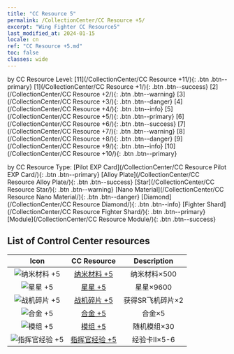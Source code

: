 ```yaml
---
title: "CC Resource 5"
permalink: /CollectionCenter/CC Resource +5/
excerpt: "Wing Fighter CC Resource5"
last_modified_at: 2024-01-15
locale: cn
ref: "CC Resource +5.md"
toc: false
classes: wide
---
```


  by CC Resource Level:  [11](/CollectionCenter/CC Resource +11/){: .btn .btn--primary}   [1](/CollectionCenter/CC Resource +1/){: .btn .btn--success}   [2](/CollectionCenter/CC Resource +2/){: .btn .btn--warning}   [3](/CollectionCenter/CC Resource +3/){: .btn .btn--danger}   [4](/CollectionCenter/CC Resource +4/){: .btn .btn--info}   [5](/CollectionCenter/CC Resource +5/){: .btn .btn--primary}   [6](/CollectionCenter/CC Resource +6/){: .btn .btn--success}   [7](/CollectionCenter/CC Resource +7/){: .btn .btn--warning}   [8](/CollectionCenter/CC Resource +8/){: .btn .btn--danger}   [9](/CollectionCenter/CC Resource +9/){: .btn .btn--info}   [10](/CollectionCenter/CC Resource +10/){: .btn .btn--primary} 

  by CC Resource Type:  [Pilot EXP Card](/CollectionCenter/CC Resource Pilot EXP Card/){: .btn .btn--primary}   [Alloy Plate](/CollectionCenter/CC Resource Alloy Plate/){: .btn .btn--success}   [Star](/CollectionCenter/CC Resource Star/){: .btn .btn--warning}   [Nano Material](/CollectionCenter/CC Resource Nano Material/){: .btn .btn--danger}   [Diamond](/CollectionCenter/CC Resource Diamond/){: .btn .btn--info}   [Fighter Shard](/CollectionCenter/CC Resource Fighter Shard/){: .btn .btn--primary}   [Module](/CollectionCenter/CC Resource Module/){: .btn .btn--success} 

## List of Control Center resources

  |   Icon |      CC Resource        |   Description   |
  |:------:|:---------------:|:---------------:|
  | ![纳米材料 +5](/images/cc/CC_Nano_Material_5_p.png) | [纳米材料 +5](/CollectionCenter/纳米材料_5/) | 纳米材料×500 |
  | ![星星 +5](/images/cc/CC_Star_5_p.png) | [星星 +5](/CollectionCenter/星星_5/) | 星星×9600 |
  | ![战机碎片 +5](/images/cc/CC_Fighter_Shard_5_p.png) | [战机碎片 +5](/CollectionCenter/战机碎片_5/) | 获得SR飞机碎片×2 |
  | ![合金 +5](/images/cc/CC_Alloy_Plate_5_p.png) | [合金 +5](/CollectionCenter/合金_5/) | 合金×5 |
  | ![模组 +5](/images/cc/CC_Module_5_p.png) | [模组 +5](/CollectionCenter/模组_5/) | 随机模组×30 |
  | ![指挥官经验 +5](/images/cc/CC_Pilot_EXP_Card_5_p.png) | [指挥官经验 +5](/CollectionCenter/指挥官经验_5/) | 经验卡II×5-6 |
